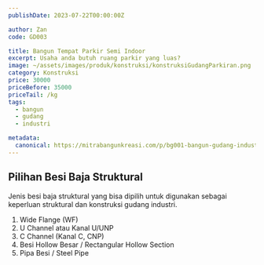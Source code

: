 ```yaml
---
publishDate: 2023-07-22T00:00:00Z

author: Zan
code: GD003

title: Bangun Tempat Parkir Semi Indoor
excerpt: Usaha anda butuh ruang parkir yang luas?
image: ~/assets/images/produk/konstruksi/konstruksiGudangParkiran.png
category: Konstruksi
price: 30000
priceBefore: 35000
priceTail: /kg
tags:
  - bangun
  - gudang
  - industri

metadata:
  canonical: https://mitrabangunkreasi.com/p/bg001-bangun-gudang-industrial
---
```


## Pilihan Besi Baja Struktural

Jenis besi baja struktural yang bisa dipilih untuk digunakan sebagai keperluan struktural dan konstruksi gudang industri.

1. Wide Flange (WF)
2. U Channel atau Kanal U/UNP
3. C Channel (Kanal C, CNP)
4. Besi Hollow Besar / Rectangular Hollow Section
5. Pipa Besi / Steel Pipe